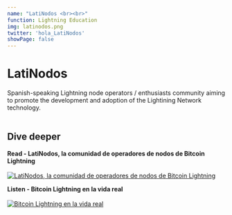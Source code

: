 ```yaml
---
name: "LatiNodos <br><br>"
function: Lightning Education 
img: latinodos.png
twitter: 'hola_LatiNodos'
showPage: false
---
```


# LatiNodos
 
Spanish-speaking Lightning node operators / enthusiasts community aiming to promote the development and adoption of the Lightining Network technology.
<br><br>

## Dive deeper


<div class="grid grid-cols-2 gap-5">
<div class="p-3 my-2">

**Read - LatiNodos, la comunidad de operadores de nodos de Bitcoin Lightning**  <br><br>
[![LatiNodos, la comunidad de operadores de nodos de Bitcoin Lightning](/2022/content/latinodos.png)](https://es.beincrypto.com/latinodos-comunidad-operadores-nodos-bitcoin-lightning/)
</div>

<div class="p-3 my-2">

**Listen - Bitcoin Lightning en la vida real**  <br><br>
[![Bitcoin Lightning en la vida real](/2022/content/latinodos1.png)](https://anchor.fm/latinodos/episodes/Bitcoin-Lightning-en-la-vida-real--EP-3-e1kriu1/)
</div>

</div>

<br>





